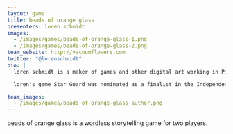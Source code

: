 ```yaml
---
layout: game
title: beads of orange glass
presenters: loren schmidt
images:
  - /images/games/beads-of-orange-glass-1.png
  - /images/games/beads-of-orange-glass-2.png
team_website: http://vacuumflowers.com
twitter: "@lorenschmidt"
bio: |
  loren schmidt is a maker of games and other digital art working in Pittsburgh, Pennsylvania. loren began as a visual artist in traditional media, and is a self-taught programmer. loren creates digital pieces in a number of different realms, including games, generative poetry, procedural sculpture and drawing. loren is committed to making deeply personal work using a diverse and esoteric set of technical tools. recent projects include STRAWBERRY CUBES, inflorescence.city, and realistic kissing simulator.

  loren's game Star Guard was nominated as a finalist in the Independent Games Festival.  recent showings of Loren's work include Babycastles' "Living" event (New York), "Now Play This" at Somerset House (London), Fantastic Arcade (Austin), Juegos Rancheros (Austin)

team_images:
  - /images/games/beads-of-orange-glass-author.png
---
```

beads of orange glass is a wordless storytelling game for two players.
